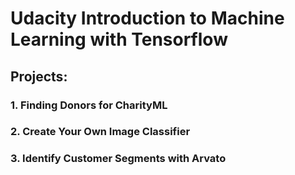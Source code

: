 # Udacity Introduction to Machine Learning with Tensorflow

## Projects:
### 1. Finding Donors for CharityML

### 2. Create Your Own Image Classifier

### 3. Identify Customer Segments with Arvato
